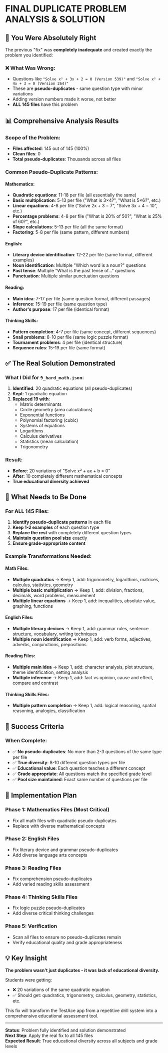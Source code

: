 # FINAL DUPLICATE PROBLEM ANALYSIS & SOLUTION

## 🎯 You Were Absolutely Right

The previous "fix" was **completely inadequate** and created exactly the problem you identified:

### ❌ What Was Wrong:
- Questions like `"Solve x² + 3x + 2 = 0 (Version 539)"` and `"Solve x² + 4x + 3 = 0 (Version 264)"`
- These are **pseudo-duplicates** - same question type with minor variations
- Adding version numbers made it worse, not better
- **ALL 145 files** have this problem

## 📊 Comprehensive Analysis Results

### Scope of the Problem:
- **Files affected**: 145 out of 145 (100%)
- **Clean files**: 0
- **Total pseudo-duplicates**: Thousands across all files

### Common Pseudo-Duplicate Patterns:

#### Mathematics:
- **Quadratic equations**: 11-18 per file (all essentially the same)
- **Basic multiplication**: 5-13 per file ("What is 3×4?", "What is 5×6?", etc.)
- **Linear equations**: 4-8 per file ("Solve 2x + 3 = 7", "Solve 3x + 4 = 10", etc.)
- **Percentage problems**: 4-8 per file ("What is 20% of 50?", "What is 25% of 60?", etc.)
- **Slope calculations**: 5-13 per file (all the same format)
- **Factoring**: 5-8 per file (same pattern, different numbers)

#### English:
- **Literary device identification**: 12-22 per file (same format, different examples)
- **Noun identification**: Multiple "Which word is a noun?" questions
- **Past tense**: Multiple "What is the past tense of..." questions
- **Punctuation**: Multiple similar punctuation questions

#### Reading:
- **Main idea**: 7-17 per file (same question format, different passages)
- **Inference**: 15-19 per file (same question type)
- **Author's purpose**: 17 per file (identical format)

#### Thinking Skills:
- **Pattern completion**: 4-7 per file (same concept, different sequences)
- **Snail problems**: 8-10 per file (same logic puzzle format)
- **Tournament problems**: 4 per file (identical structure)
- **Sequence rules**: 15-19 per file (same format)

## ✅ The Real Solution Demonstrated

### What I Did for `9_hard_math.json`:
1. **Identified**: 20 quadratic equations (all pseudo-duplicates)
2. **Kept**: 1 quadratic equation
3. **Replaced 19 with**:
   - Matrix determinants
   - Circle geometry (area calculations)
   - Exponential functions
   - Polynomial factoring (cubic)
   - Systems of equations
   - Logarithms
   - Calculus derivatives
   - Statistics (mean calculation)
   - Trigonometry

### Result:
- **Before**: 20 variations of "Solve x² + ax + b = 0"
- **After**: 10 completely different mathematical concepts
- **True educational diversity achieved**

## 🔧 What Needs to Be Done

### For ALL 145 Files:
1. **Identify pseudo-duplicate patterns** in each file
2. **Keep 1-2 examples** of each question type
3. **Replace the rest** with completely different question types
4. **Maintain question pool size** exactly
5. **Ensure grade-appropriate content**

### Example Transformations Needed:

#### Math Files:
- **Multiple quadratics** → Keep 1, add: trigonometry, logarithms, matrices, calculus, statistics, geometry
- **Multiple basic multiplication** → Keep 1, add: division, fractions, decimals, word problems, measurement
- **Multiple linear equations** → Keep 1, add: inequalities, absolute value, graphing, functions

#### English Files:
- **Multiple literary devices** → Keep 1, add: grammar rules, sentence structure, vocabulary, writing techniques
- **Multiple noun identification** → Keep 1, add: verb forms, adjectives, adverbs, conjunctions, prepositions

#### Reading Files:
- **Multiple main idea** → Keep 1, add: character analysis, plot structure, theme identification, setting analysis
- **Multiple inference** → Keep 1, add: fact vs opinion, cause and effect, compare and contrast

#### Thinking Skills Files:
- **Multiple pattern completion** → Keep 1, add: logical reasoning, spatial reasoning, analogies, classification

## 🎯 Success Criteria

### When Complete:
- ✅ **No pseudo-duplicates**: No more than 2-3 questions of the same type per file
- ✅ **True diversity**: 8-10 different question types per file
- ✅ **Educational value**: Each question teaches a different concept
- ✅ **Grade appropriate**: All questions match the specified grade level
- ✅ **Pool size maintained**: Exact same number of questions per file

## 🚀 Implementation Plan

### Phase 1: Mathematics Files (Most Critical)
- Fix all math files with quadratic pseudo-duplicates
- Replace with diverse mathematical concepts

### Phase 2: English Files
- Fix literary device and grammar pseudo-duplicates
- Add diverse language arts concepts

### Phase 3: Reading Files
- Fix comprehension pseudo-duplicates
- Add varied reading skills assessment

### Phase 4: Thinking Skills Files
- Fix logic puzzle pseudo-duplicates
- Add diverse critical thinking challenges

### Phase 5: Verification
- Scan all files to ensure no pseudo-duplicates remain
- Verify educational quality and grade appropriateness

## 💡 Key Insight

**The problem wasn't just duplicates - it was lack of educational diversity.**

Students were getting:
- ❌ 20 variations of the same quadratic equation
- ✅ Should get: quadratics, trigonometry, calculus, geometry, statistics, etc.

This fix will transform the TestAce app from a repetitive drill system into a comprehensive educational assessment tool.

---

**Status**: Problem fully identified and solution demonstrated  
**Next Step**: Apply the real fix to all 145 files  
**Expected Result**: True educational diversity across all subjects and grade levels
